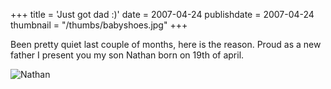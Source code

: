 +++
title = 'Just got dad :)'
date = 2007-04-24
publishdate = 2007-04-24
thumbnail = "/thumbs/babyshoes.jpg"
+++

Been pretty quiet last couple of months, here is the reason. 
Proud as a new father I present you my son Nathan born on 19th of april. 

![Nathan](../nathan.jpeg)